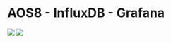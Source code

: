 # AOS8 - InfluxDB - Grafana
<img align="left" src="https://github.com/adolfobolivar/AOS8-InfluDB-Grafana/blob/master/Physical%20Diagram.png">


<img align="left" src="https://github.com/adolfobolivar/AOS8-InfluDB-Grafana/blob/master/Logical%20Diagram.png">
